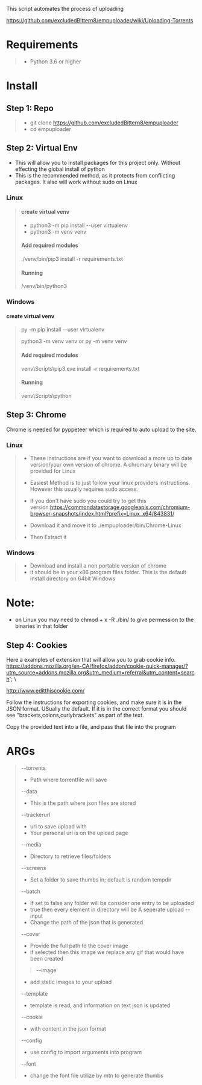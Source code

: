 This script automates the process of uploading

https://github.com/excludedBittern8/empuploader/wiki/Uploading-Torrents



# Requirements

> - Python 3.6 or higher


# Install
## Step 1: Repo
> - git clone https://github.com/excludedBittern8/empuploader
> - cd empuploader

## Step 2: Virtual Env
* This will allow you to install packages for this project only. Without effecting the global install of python
* This is the recommended method, as it protects from conflicting packages. It also will work without sudo on Linux

### Linux
> #### create virtual venv
> 
> - python3 -m pip install --user virtualenv
> - python3 -m venv venv
> 
> 
> 
> #### Add required modules
> ./venv/bin/pip3 install -r requirements.txt
> #### Running 
> /venv/bin/python3

### Windows
#### create virtual venv
> 
> py -m pip install --user virtualenv
> 
> python3 -m venv venv or  py -m venv venv
>
> #### Add required modules
> 
> venv\Scripts\pip3.exe install -r requirements.txt
> 
> #### Running
> 
> venv\Scripts\python


## Step 3: Chrome
Chrome is needed for pyppeteer which is required to auto upload to the site. 
 
 ### Linux
> - These instructions are if you want to download a more up to date version/your own version of chrome. A chromary  binary will be provided for Linux
> 
> - Easiest Method is to just follow your linux providers instructions. However this usually requires sudo access.
> - If you don't have sudo you could try to get this version:https://commondatastorage.googleapis.com/chromium-browser-snapshots/index.html?prefix=Linux_x64/843831/
> - Download it and move it to ./empuploader/bin/Chrome-Linux
> - Then Extract it 

### Windows

> - Download and install a non portable version of chrome
> - it should be in your x86 program files folder. This is the default install directory on 64bit Windows

# Note:
* on Linux you may need to chmod + x -R ./bin/ to give permession to the binaries in that folder

## Step 4: Cookies


Here a examples of extension that will allow you to grab cookie info. \
https://addons.mozilla.org/en-CA/firefox/addon/cookie-quick-manager/?utm_source=addons.mozilla.org&utm_medium=referral&utm_content=search'; \

http://www.editthiscookie.com/ 

Follow the instructions for exporting cookies, and make sure it is in the JSON format. USually the default. If it is in the correct format you should see
"brackets,colons,curlybrackets" as part of the text.

Copy the provided text into a file, and pass that file into the program

# ARGs

> --torrents 
>  - Path where torrentfile will  save
> 
> --data
> - This is the path where json files are stored
> 
> --trackerurl
> - url to save upload with
> - Your personal url is on the upload page
> 
> --media
> - Directory to retrieve files/folders 
> 
> --screens
> - Set a folder to save thumbs in; default is random tempdir
> 
> --batch
> - If set to false any folder will be consider one entry to be uploaded
> - true then every element in directory will be A seperate upload 
> --input
> - Change the path of the json that is generated 
> 
> --cover
> - Provide the full path to the cover image
> - if selected then this image we replace any gif that would have been created
> > 
> > --image
> - add static images to your upload
> 
> --template
> - template is read, and information on text json is updated
> 
> --cookie
> - with content in the json format
> 
> 
> --config
> - use config to import arguments into program
> 
>--font
> - change the font file utilize by mtn to generate thumbs





